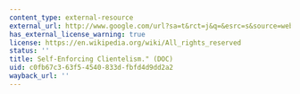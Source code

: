 ```yaml
---
content_type: external-resource
external_url: http://www.google.com/url?sa=t&rct=j&q=&esrc=s&source=web&cd=1&ved=0CCQQFjAA&url=http%3A%2F%2Fscholar.harvard.edu%2Ffiles%2Flevitsky%2Ffiles%2Fgreene_psac_5_4.docx&ei=PH0DU5XMAeTYyAHVqIHoBg&usg=AFQjCNGXeRE5miUAd9zT4DTBBKQghjV49w&bvm=bv.61535280,d.aWc
has_external_license_warning: true
license: https://en.wikipedia.org/wiki/All_rights_reserved
status: ''
title: Self-Enforcing Clientelism." (DOC)
uid: c0fb67c3-63f5-4540-833d-fbfd4d9dd2a2
wayback_url: ''
---
```

